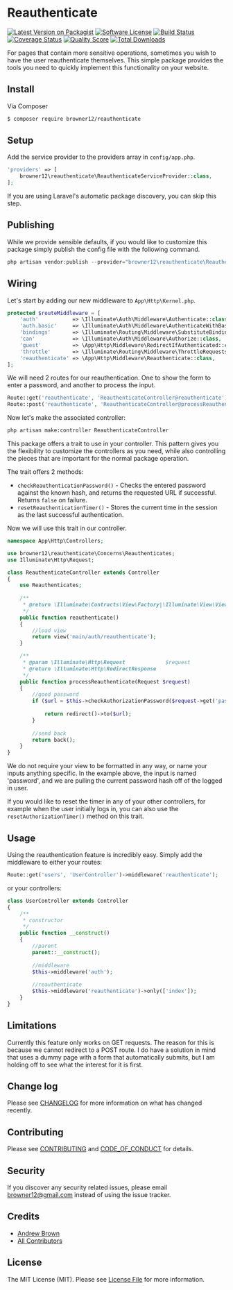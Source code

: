# Reauthenticate

[![Latest Version on Packagist][ico-version]][link-packagist]
[![Software License][ico-license]](LICENSE.md)
[![Build Status][ico-travis]][link-travis]
[![Coverage Status][ico-scrutinizer]][link-scrutinizer]
[![Quality Score][ico-code-quality]][link-code-quality]
[![Total Downloads][ico-downloads]][link-downloads]

For pages that contain more sensitive operations, sometimes you wish to have the user reauthenticate themselves. This simple package provides the tools you need to quickly implement this functionality on your website.

## Install

Via Composer

``` bash
$ composer require browner12/reauthenticate
```

## Setup

Add the service provider to the providers array in `config/app.php`.

``` php
'providers' => [
    browner12\reauthenticate\ReauthenticateServiceProvider::class,
];
```

If you are using Laravel's automatic package discovery, you can skip this step.

## Publishing

While we provide sensible defaults, if you would like to customize this package simply publish the config file with the following command. 

``` php
php artisan vendor:publish --provider="browner12\reauthenticate\ReauthenticateServiceProvider"
```

## Wiring

Let's start by adding our new middleware to `App\Http\Kernel.php`.

```php
protected $routeMiddleware = [
    'auth'           => \Illuminate\Auth\Middleware\Authenticate::class,
    'auth.basic'     => \Illuminate\Auth\Middleware\AuthenticateWithBasicAuth::class,
    'bindings'       => \Illuminate\Routing\Middleware\SubstituteBindings::class,
    'can'            => \Illuminate\Auth\Middleware\Authorize::class,
    'guest'          => \App\Http\Middleware\RedirectIfAuthenticated::class,
    'throttle'       => \Illuminate\Routing\Middleware\ThrottleRequests::class,
    'reauthenticate' => \App\Http\Middleware\Reauthenticate::class,
];
```

We will need 2 routes for our reauthentication. One to show the form to enter a password, and another to process the input.

```php
Route::get('reauthenticate', 'ReauthenticateController@reauthenticate')->name('reauthenticate');
Route::post('reauthenticate', 'ReauthenticateController@processReauthenticate')->name('reauthenticate.process');
```

Now let's make the associated controller:

```sh
php artisan make:controller ReauthenticateController
```

This package offers a trait to use in your controller. This pattern gives you the flexibility to customize the controllers as you need, while also controlling the pieces that are important for the normal package operation.

The trait offers 2 methods: 

- `checkReauthenticationPassword()` - Checks the entered password against the known hash, and returns the requested URL if successful. Returns `false` on failure.
- `resetReauthenticationTimer()` - Stores the current time in the session as the last successful authentication. 

Now we will use this trait in our controller.

```php
namespace App\Http\Controllers;

use browner12\reauthenticate\Concerns\Reauthenticates;
use Illuminate\Http\Request;

class ReauthenticateController extends Controller
{
    use Reauthenticates;
    
    /**
     * @return \Illuminate\Contracts\View\Factory|\Illuminate\View\View
     */
    public function reauthenticate()
    {
        //load view
        return view('main/auth/reauthenticate');
    }

    /**
     * @param \Illuminate\Http\Request             $request
     * @return \Illuminate\Http\RedirectResponse
     */
    public function processReauthenticate(Request $request)
    {
        //good password
        if ($url = $this->checkAuthorizationPassword($request->get('password'), $request->user()->password)){
        
            return redirect()->to($url);
        }
        
        //send back
        return back();
    }
}
```

We do not require your view to be formatted in any way, or name your inputs anything specific. In the example above, the input is named 'password', and we are pulling the current password hash off of the logged in user.

If you would like to reset the timer in any of your other controllers, for example when the user initially logs in, you can also use the `resetAuthorizationTimer()` method on this trait.

## Usage

Using the reauthentication feature is incredibly easy. Simply add the middleware to either your routes:

```php
Route::get('users', 'UserController')->middleware('reauthenticate');
```

or your controllers:

```php
class UserController extends Controller
{
    /**
     * constructor
     */
    public function __construct()
    {
        //parent
        parent::__construct();
    
        //middleware
        $this->middleware('auth');
    
        //reauthenticate
        $this->middleware('reauthenticate')->only(['index']);
    }
}
```

## Limitations

Currently this feature only works on GET requests. The reason for this is because we cannot redirect to a POST route. I do have a solution in mind that uses a dummy page with a form that automatically submits, but I am holding off to see what the interest for it is first.

## Change log

Please see [CHANGELOG](CHANGELOG.md) for more information on what has changed recently.

## Contributing

Please see [CONTRIBUTING](CONTRIBUTING.md) and [CODE_OF_CONDUCT](CODE_OF_CONDUCT.md) for details.

## Security

If you discover any security related issues, please email browner12@gmail.com instead of using the issue tracker.

## Credits

- [Andrew Brown][link-author]
- [All Contributors][link-contributors]

## License

The MIT License (MIT). Please see [License File](LICENSE.md) for more information.

[ico-version]: https://img.shields.io/packagist/v/browner12/reauthenticate.svg?style=flat-square
[ico-license]: https://img.shields.io/badge/license-MIT-brightgreen.svg?style=flat-square
[ico-travis]: https://img.shields.io/travis/browner12/reauthenticate/master.svg?style=flat-square
[ico-scrutinizer]: https://img.shields.io/scrutinizer/coverage/g/browner12/reauthenticate.svg?style=flat-square
[ico-code-quality]: https://img.shields.io/scrutinizer/g/browner12/reauthenticate.svg?style=flat-square
[ico-downloads]: https://img.shields.io/packagist/dt/browner12/reauthenticate.svg?style=flat-square

[link-packagist]: https://packagist.org/packages/browner12/reauthenticate
[link-travis]: https://travis-ci.org/browner12/reauthenticate
[link-scrutinizer]: https://scrutinizer-ci.com/g/browner12/reauthenticate/code-structure
[link-code-quality]: https://scrutinizer-ci.com/g/browner12/reauthenticate
[link-downloads]: https://packagist.org/packages/browner12/reauthenticate
[link-author]: https://github.com/browner12
[link-contributors]: ../../contributors
